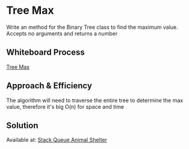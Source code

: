 # Tree Max
Write an method for the Binary Tree class to find the maximum value. Accepts no arguments and returns a number

## Whiteboard Process
[Tree Max](/python/docs/tree_max/tree_max.PNG)

## Approach & Efficiency
The algorithm will need to traverse the entire tree to determine the max value, therefore it's big O(n) for space and time

## Solution
Available at: [Stack Queue Animal Shelter](/python/data_structures/binary_tree.py)